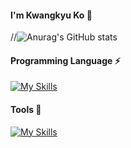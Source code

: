 

#### I'm Kwangkyu Ko 🌱


//![Anurag's GitHub stats](https://github-readme-stats.vercel.app/api?username=kwantke&show_icons=true&theme=merko&count_private=true&hide=contribs,prs)



#### Programming Language ⚡
[![My Skills](https://skillicons.dev/icons?i=spring,java,react,ts,javascript,vue,postgres,mysql,aws&theme=light)](https://skillicons.dev)


#### Tools 🚀
[![My Skills](https://skillicons.dev/icons?i=idea,git,jenkins,docker,postman,vscode&theme=light)](https://skillicons.dev)






<!--

[![Top Langs](https://github-readme-stats.vercel.app/api/top-langs/?username=anuraghazra&size_weight=0.5&count_weight=0.5)](https://github.com/anuraghazra/github-readme-stats)
<img src="https://img.shields.io/badge/React-29F1FB?style=flat&logo=React&logoColor=white&textColor=white"/> <img src="https://img.shields.io/badge/TypeScript-3178C6?style=flat&logo=TypeScript&logoColor=white"/> <img src="https://img.shields.io/badge/Spring-6DB33F?style=flat&logo=Spring&logoColor=white"/> <img src="https://img.shields.io/badge/mysql-4479A1?style=flat&logo=mysql&logoColor=white"/> <img src="https://img.shields.io/badge/postgresql-4169E1?style=flat&logo=postgresql&logoColor=white"/> <img src="https://img.shields.io/badge/vuejs-4FC08D?style=flat&logo=vuedotjs&logoColor=white"/> <img src="https://img.shields.io/badge/oracle-F80000?style=flat&logo=oracle&logoColor=white"/>

<img src="https://img.shields.io/badge/intellijidea-000000?style=flat&logo=intellij&logoColor=white"/>

![Meetup](https://img.shields.io/badge/Meetup-f64363?style=for-the-badge&logo=meetup&logoColor=white)

[![Hits](https://hits.seeyoufarm.com/api/count/incr/badge.svg?url=https%3A%2F%2Fgithub.com%2Fkwantke%2F&count_bg=%2379C83D&title_bg=%23555555&icon=&icon_color=%23E7E7E7&title=mysql&edge_flat=false&count=20)](https://hits.seeyoufarm.com)

**kwantke/kwantke** is a ✨ _special_ ✨ repository because its `README.md` (this file) appears on your GitHub profile.

Here are some ideas to get you started:

- 🔭 I’m currently working on ...
- 🌱 I’m currently learning ...
- 👯 I’m looking to collaborate on ...
- 🤔 I’m looking for help with ...
- 💬 Ask me about ...
- 📫 How to reach me: ...
- 😄 Pronouns: ...
- ⚡ Fun fact: ...

![Anurag's GitHub stats](https://github-readme-stats.vercel.app/api?username=kwantke&hide=contribs,prs)

[![Hits](https://hits.seeyoufarm.com/api/count/incr/badge.svg?url=https%3A%2F%2Fgithub.com%2Fkwantke%2F&count_bg=%2379C83D&title_bg=%23555555&icon=&icon_color=%23E7E7E7&title=hits&edge_flat=false)](https://hits.seeyoufarm.com)

GitHub Stats Card theme
dark, radical, merko, gruvbox, tokyonight, onedark, cobalt, synthwave, highcontrast, dracula
-->
